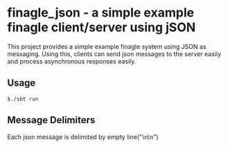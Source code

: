 # finagle\_json - a simple example finagle client/server using jSON

This project provides a simple example finagle system using JSON as messaging.
Using this, clients can send json messages to the server easily and process
asynchronous responses easily.

## Usage

    $./sbt run

## Message Delimiters

Each json message is delimited by empty line("\n\n")
